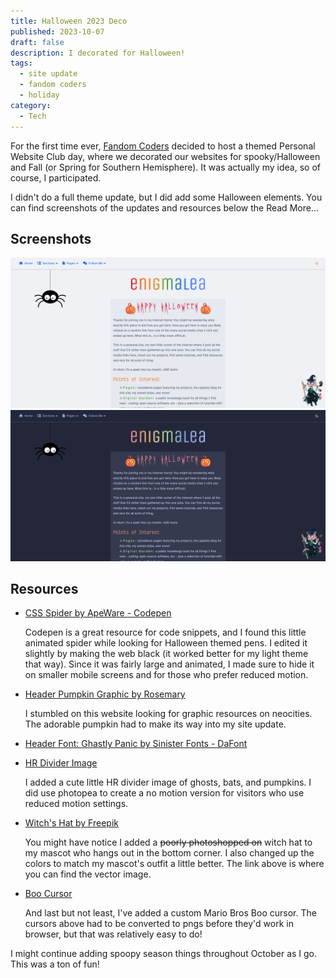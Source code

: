 ```yaml
---
title: Halloween 2023 Deco
published: 2023-10-07
draft: false
description: I decorated for Halloween!
tags:
  - site update
  - fandom coders
  - holiday
category:
  - Tech
---
```


For the first time ever, [Fandom Coders](https://fancoders.com) decided to host
a themed Personal Website Club day, where we decorated our websites for
spooky/Halloween and Fall (or Spring for Southern Hemisphere). It was actually
my idea, so of course, I participated.

I didn't do a full theme update, but I did add some Halloween elements. You can
find screenshots of the updates and resources below the Read More...

<!-- truncate -->

## Screenshots

![A screenshot of my landing page from Halloween 2023 with seasonal decorations in light mode.](./img/lightmodetop.png)
![A screenshot of my landing page from Halloween 2023 with seasonal decorations in dark mode.](./img/darkmodetop.png)

## Resources

- [CSS Spider by ApeWare - Codepen](https://codepen.io/ApeWare/pen/LgXRGG)

  Codepen is a great resource for code snippets, and I found this little
  animated spider while looking for Halloween themed pens. I edited it slightly
  by making the web black (it worked better for my light theme that way). Since
  it was fairly large and animated, I made sure to hide it on smaller mobile
  screens and for those who prefer reduced motion.

- [Header Pumpkin Graphic by Rosemary](https://hillhouse.neocities.org/pixels)

  I stumbled on this website looking for graphic resources on neocities. The
  adorable pumpkin had to make its way into my site update.

- [Header Font: Ghastly Panic by Sinister Fonts - DaFont](https://www.1001fonts.com/ghastly-panic-font.html)

- [HR Divider Image](https://pixel-soup.tumblr.com/post/165823458905/halloween-bordersbanners)

  I added a cute little HR divider image of ghosts, bats, and pumpkins. I did
  use photopea to create a no motion version for visitors who use reduced motion
  settings.

- [Witch's Hat by Freepik](https://www.freepik.com/free-vector/halloween-witch-hat-collection_3114359.htm)

  You might have notice I added a ~~poorly photoshopped on~~ witch hat to my
  mascot who hangs out in the bottom corner. I also changed up the colors to
  match my mascot's outfit a little better. The link above is where you can find
  the vector image.

- [Boo Cursor](https://www.cursors-4u.com/cursor/2011/01/27/boo-set.html)

  And last but not least, I've added a custom Mario Bros Boo cursor. The cursors
  above had to be converted to pngs before they'd work in browser, but that was
  relatively easy to do!

I might continue adding spoopy season things throughout October as I go. This
was a ton of fun!
